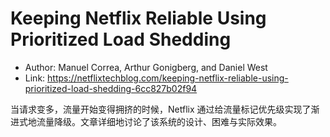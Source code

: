 # Keeping Netflix Reliable Using Prioritized Load Shedding

* Author: Manuel Correa, Arthur Gonigberg, and Daniel West
* Link: https://netflixtechblog.com/keeping-netflix-reliable-using-prioritized-load-shedding-6cc827b02f94

当请求变多，流量开始变得拥挤的时候，Netflix 通过给流量标记优先级实现了渐进式地流量降级。文章详细地讨论了该系统的设计、困难与实际效果。
